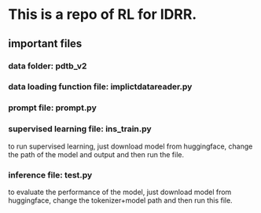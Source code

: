 # This is a repo of RL for IDRR.

## important files
### data folder: pdtb_v2
### data loading function file: implictdatareader.py
### prompt file: prompt.py

### supervised learning file: ins_train.py
to run supervised learning, just download model from huggingface, change the path of the model and output and then run the file.

### inference file: test.py
to evaluate the performance of the model, just download model from huggingface, change the tokenizer+model path and then run this file.



